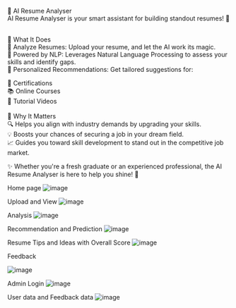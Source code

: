 🤖 AI Resume Analyser<br>
AI Resume Analyser is your smart assistant for building standout resumes! 🚀<br><br>

🌟 What It Does<br>
📄 Analyze Resumes: Upload your resume, and let the AI work its magic.<br>
🧠 Powered by NLP: Leverages Natural Language Processing to assess your skills and identify gaps.<br>
🎯 Personalized Recommendations: Get tailored suggestions for:<br>

🏅 Certifications<br>
📚 Online Courses<br>
🎥 Tutorial Videos<br><br>
💼 Why It Matters<br>
🔍 Helps you align with industry demands by upgrading your skills.<br>
💡 Boosts your chances of securing a job in your dream field.<br>
📈 Guides you toward skill development to stand out in the competitive job market.<br>

✨ Whether you're a fresh graduate or an experienced professional, the AI Resume Analyser is here to help you shine! 🌟


Home page
![image](https://github.com/user-attachments/assets/79092938-41ee-4814-a399-7f222ab8ee70)


Upload and View
![image](https://github.com/user-attachments/assets/7604f794-b939-42f1-820e-250f2eb27495)


Analysis
![image](https://github.com/user-attachments/assets/5795fc33-77ca-410e-8626-c01ecbe4e687)


Recommendation and Prediction
![image](https://github.com/user-attachments/assets/208bf04c-4046-40de-95d5-3d8b66233d75)


Resume Tips and Ideas with Overall Score
![image](https://github.com/user-attachments/assets/bae5b3c3-85ec-4d23-b86b-71e02bc40604)

Feedback

![image](https://github.com/user-attachments/assets/dd521e3c-5f04-4a05-bf49-e5db8d2cc9eb)


Admin Login
![image](https://github.com/user-attachments/assets/47b1b120-a3bf-4df0-bb01-d6e3a0b0dc7b)


User data and Feedback data
![image](https://github.com/user-attachments/assets/0b5adfa3-c8bf-42c1-b726-b588da6372a0)






